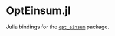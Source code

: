 # OptEinsum.jl

Julia bindings for the [`opt_einsum`](https://github.com/dgasmith/opt_einsum.jl) package.